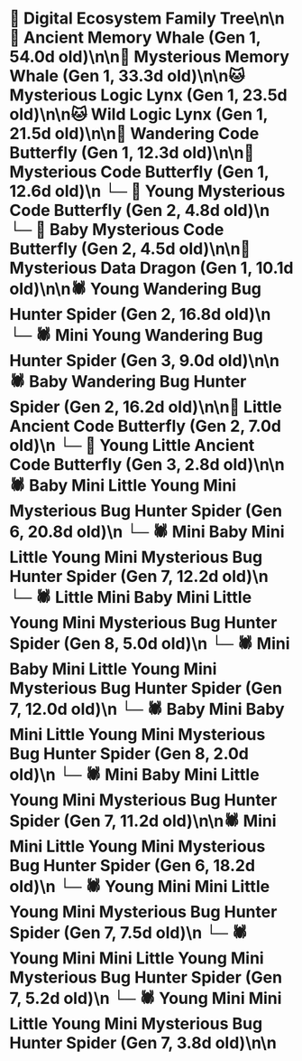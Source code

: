 # 🌳 Digital Ecosystem Family Tree\n\n🐋 Ancient Memory Whale (Gen 1, 54.0d old)\n\n🐋 Mysterious Memory Whale (Gen 1, 33.3d old)\n\n🐱 Mysterious Logic Lynx (Gen 1, 23.5d old)\n\n🐱 Wild Logic Lynx (Gen 1, 21.5d old)\n\n🦋 Wandering Code Butterfly (Gen 1, 12.3d old)\n\n🦋 Mysterious Code Butterfly (Gen 1, 12.6d old)\n  └─ 🦋 Young Mysterious Code Butterfly (Gen 2, 4.8d old)\n  └─ 🦋 Baby Mysterious Code Butterfly (Gen 2, 4.5d old)\n\n🐉 Mysterious Data Dragon (Gen 1, 10.1d old)\n\n🕷️ Young Wandering Bug Hunter Spider (Gen 2, 16.8d old)\n  └─ 🕷️ Mini Young Wandering Bug Hunter Spider (Gen 3, 9.0d old)\n\n🕷️ Baby Wandering Bug Hunter Spider (Gen 2, 16.2d old)\n\n🦋 Little Ancient Code Butterfly (Gen 2, 7.0d old)\n  └─ 🦋 Young Little Ancient Code Butterfly (Gen 3, 2.8d old)\n\n🕷️ Baby Mini Little Young Mini Mysterious Bug Hunter Spider (Gen 6, 20.8d old)\n  └─ 🕷️ Mini Baby Mini Little Young Mini Mysterious Bug Hunter Spider (Gen 7, 12.2d old)\n    └─ 🕷️ Little Mini Baby Mini Little Young Mini Mysterious Bug Hunter Spider (Gen 8, 5.0d old)\n  └─ 🕷️ Mini Baby Mini Little Young Mini Mysterious Bug Hunter Spider (Gen 7, 12.0d old)\n    └─ 🕷️ Baby Mini Baby Mini Little Young Mini Mysterious Bug Hunter Spider (Gen 8, 2.0d old)\n  └─ 🕷️ Mini Baby Mini Little Young Mini Mysterious Bug Hunter Spider (Gen 7, 11.2d old)\n\n🕷️ Mini Mini Little Young Mini Mysterious Bug Hunter Spider (Gen 6, 18.2d old)\n  └─ 🕷️ Young Mini Mini Little Young Mini Mysterious Bug Hunter Spider (Gen 7, 7.5d old)\n  └─ 🕷️ Young Mini Mini Little Young Mini Mysterious Bug Hunter Spider (Gen 7, 5.2d old)\n  └─ 🕷️ Young Mini Mini Little Young Mini Mysterious Bug Hunter Spider (Gen 7, 3.8d old)\n\n